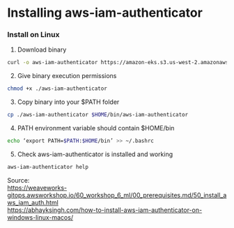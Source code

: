# Installing aws-iam-authenticator
### Install on Linux  
1. Download binary  

```bash
curl -o aws-iam-authenticator https://amazon-eks.s3.us-west-2.amazonaws.com/1.15.10/2020-02-22/bin/linux/amd64/aws-iam-authenticator
```
2. Give binary execution permissions  
```bash
chmod +x ./aws-iam-authenticator
```
 
3. Copy binary into your $PATH folder  
```bash
cp ./aws-iam-authenticator $HOME/bin/aws-iam-authenticator
```
   
4. PATH environment variable should contain $HOME/bin  
```bash
echo ‘export PATH=$PATH:$HOME/bin’ >> ~/.bashrc
```
   
5. Check aws-iam-authenticator is installed and working
```bash
aws-iam-authenticator help
```
   
Source:  
https://weaveworks-gitops.awsworkshop.io/60_workshop_6_ml/00_prerequisites.md/50_install_aws_iam_auth.html  
https://abhayksingh.com/how-to-install-aws-iam-authenticator-on-windows-linux-macos/
